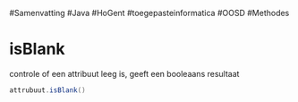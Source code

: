 #Samenvatting #Java #HoGent #toegepasteinformatica #OOSD #Methodes
# isBlank

controle of een attribuut leeg is, geeft een booleaans resultaat
```java
attrubuut.isBlank()
```


